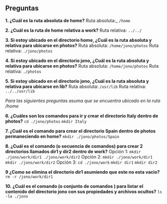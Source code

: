 ## Preguntas

**1. ¿Cuál es la ruta absoluta de home?**
Ruta absoluta:_ `/home`

**2. ¿Cuál es la ruta de home relativa a work?**
Ruta relativa: `../../`

**3. Si estoy ubicado en el directorio home, ¿Cuál es la ruta absoluta y relativa para ubicarse en photos?**
Ruta absoluta: `/home/jono/photos`
Ruta relativa: `./jono/photos`

**4. Si estoy ubicado en el directorio jono, ¿Cuál es la ruta absoluta y relativa para ubicarse en photos?**
Ruta absoluta: `/home/jono/photos`
Ruta relativa: `./photos`

**5. Si estoy ubicado en el directorio jono, ¿Cuál es la ruta absoluta y relativa para ubicarse en lib?**
Ruta absoluta: `/usr/lib`
Ruta relativa: `../../usr/lib`

_Para las siguientes preguntas asuma que se encuentra ubicado en la ruta /home_

**6. ¿Cuáles son los comandos para ir y crear el directorio Italy dentro de photos?**
`cd ./jono/photos`
`mkdir Italy`

**7. ¿Cuál es el comando para crear el directorio Spain dentro de photos permaneciendo en home?**
`mkdir ./jono/photos/Spain`

**8. ¿Cuál es el comando (o secuencia de comandos) para crear 2 directorios llamados dir1 y dir2 dentro de work?**
Opción 1:
`mkdir ./jono/work/dir1 ./jono/work/dir2`
Opción 2:
`mkdir ./jono/work/dir1`
`mkdir ./jono/work/dir2`
Opción 3:
`cd ./jono/work`
`mkdir dir1`
`mkdir dir2`

**9 ¿Como se elimina el directorio dir1 asumiendo que este no esta vacio?**
`rm -r /jono/work/dir1`

**10. ¿Cuál es el comando (o conjunto de comandos ) para listar el contenido del directorio jono con sus propiedades y archivos ocultos?**
`ls -la ./jono`
